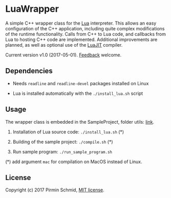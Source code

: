 LuaWrapper
==========

A simple C++ wrapper class for the [Lua][lua] interpreter. This allows an easy configuration of the C++ application, including quite complex modifications of the runtime functionality. Calls from C++ to Lua code, and callbacks from Lua to hosting C++ code are implemented. Additional improvements are planned, as well as optional use of the [LuaJIT][luajit] compiler.

Current version v1.0 (2017-05-01).  [Feedback][feedback] welcome.


Dependencies
------------

- Needs ```readline``` and ```readline-devel``` packages installed on Linux 

- Lua is installed automatically with the ```./install_lua.sh``` script


Usage
-----

The wrapper class is embedded in the SampleProject, folder utils: [link][link].

1) Installation of Lua source code: ```./install_lua.sh``` (*)

2) Building of the sample project: ```./compile.sh``` (*)

3) Run sample program: ```./run_sample_program.sh```

(*) add argument ```mac``` for compilation on MacOS instead of Linux.


License
-------

Copyright (c) 2017 Pirmin Schmid, [MIT license][license].

[lua]:https://www.lua.org
[luajit]:http://luajit.org
[link]:src/SampleProject/utils
[license]:LICENSE
[feedback]:mailto:mailbox@pirmin-schmid.ch?subject=LuaWrapper
